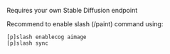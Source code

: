 
Requires your own Stable Diffusion endpoint

Recommend to enable slash (/paint) command using:
```
[p]slash enablecog aimage
[p]slash sync
```
